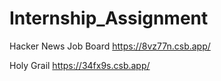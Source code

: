 # Internship_Assignment

Hacker News Job Board
https://8vz77n.csb.app/

Holy Grail
https://34fx9s.csb.app/ 
